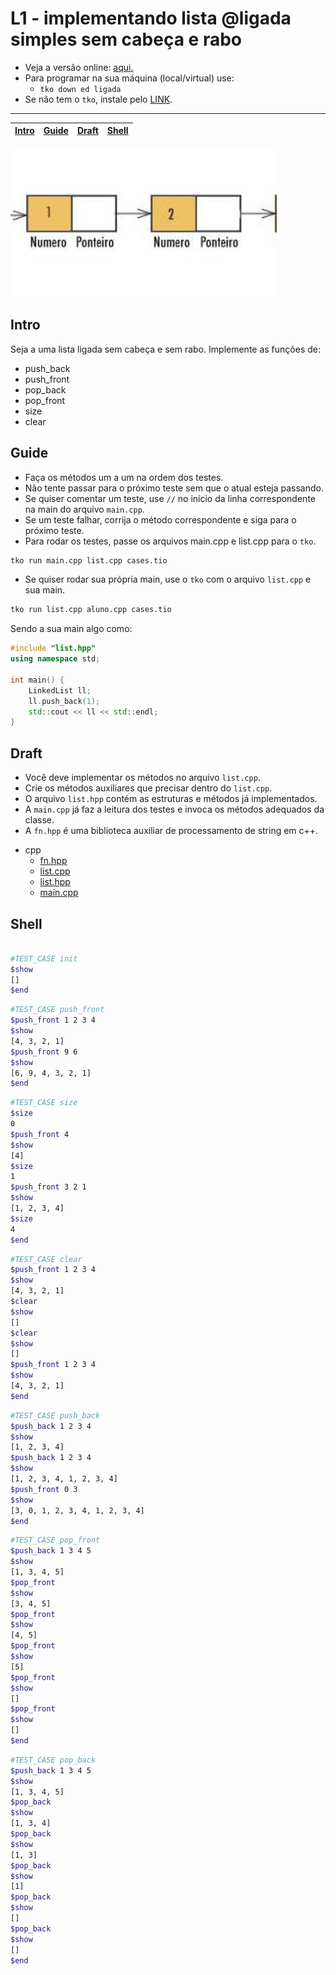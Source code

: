 # L1 - implementando lista @ligada simples sem cabeça e rabo

- Veja a versão online: [aqui.](https://github.com/qxcodeed/arcade/blob/master/base/ligada/Readme.md)
- Para programar na sua máquina (local/virtual) use:
  - `tko down ed ligada`
- Se não tem o `tko`, instale pelo [LINK](https://github.com/senapk/tko#tko).

---

<!-- toch -->
[Intro](#intro) | [Guide](#guide) | [Draft](#draft) | [Shell](#shell)
-- | -- | -- | --
<!-- toch -->

![_](https://raw.githubusercontent.com/qxcodeed/arcade/master/base/ligada/cover.jpg)

## Intro

Seja a uma lista ligada sem cabeça e sem rabo. Implemente as funções de:

- push_back
- push_front
- pop_back
- pop_front
- size
- clear

## Guide

- Faça os métodos um a um na ordem dos testes.
- Não tente passar para o próximo teste sem que o atual esteja passando.
- Se quiser comentar um teste, use `//` no início da linha correspondente na main do arquivo `main.cpp`.
- Se um teste falhar, corrija o método correspondente e siga para o próximo teste.
- Para rodar os testes, passe os arquivos main.cpp e list.cpp para o `tko`.

```bash
tko run main.cpp list.cpp cases.tio
```

- Se quiser rodar sua própria main, use o `tko` com o arquivo `list.cpp` e sua main.

```bash
tko run list.cpp aluno.cpp cases.tio
```

Sendo a sua main algo como:

```cpp
#include "list.hpp"
using namespace std;

int main() {
    LinkedList ll;
    ll.push_back(1);
    std::cout << ll << std::endl;
}
```


## Draft

- Você deve implementar os métodos no arquivo `list.cpp`.
- Crie os métodos auxiliares que precisar dentro do `list.cpp`.
- O arquivo `list.hpp` contém as estruturas e métodos já implementados.
- A `main.cpp` já faz a leitura dos testes e invoca os métodos adequados da classe.
- A `fn.hpp` é uma biblioteca auxiliar de processamento de string em c++.

<!-- links .cache/draft -->
- cpp
  - [fn.hpp](https://github.com/qxcodeed/arcade/blob/master/base/ligada/.cache/draft/cpp/fn.hpp)
  - [list.cpp](https://github.com/qxcodeed/arcade/blob/master/base/ligada/.cache/draft/cpp/list.cpp)
  - [list.hpp](https://github.com/qxcodeed/arcade/blob/master/base/ligada/.cache/draft/cpp/list.hpp)
  - [main.cpp](https://github.com/qxcodeed/arcade/blob/master/base/ligada/.cache/draft/cpp/main.cpp)
<!-- links -->

## Shell

```bash

#TEST_CASE init
$show
[]
$end

```

```bash
#TEST_CASE push_front
$push_front 1 2 3 4
$show
[4, 3, 2, 1]
$push_front 9 6
$show
[6, 9, 4, 3, 2, 1]
$end
```

```bash
#TEST_CASE size
$size
0
$push_front 4
$show
[4]
$size
1
$push_front 3 2 1
$show
[1, 2, 3, 4]
$size
4
$end
```

```bash
#TEST_CASE clear
$push_front 1 2 3 4
$show
[4, 3, 2, 1]
$clear
$show
[]
$clear
$show
[]
$push_front 1 2 3 4
$show
[4, 3, 2, 1]
$end
```

```bash
#TEST_CASE push_back
$push_back 1 2 3 4
$show
[1, 2, 3, 4]
$push_back 1 2 3 4
$show
[1, 2, 3, 4, 1, 2, 3, 4]
$push_front 0 3
$show
[3, 0, 1, 2, 3, 4, 1, 2, 3, 4]
$end

```

```bash
#TEST_CASE pop_front
$push_back 1 3 4 5
$show
[1, 3, 4, 5]
$pop_front
$show
[3, 4, 5]
$pop_front
$show
[4, 5]
$pop_front
$show
[5]
$pop_front
$show
[]
$pop_front
$show
[]
$end
```

```bash
#TEST_CASE pop_back
$push_back 1 3 4 5
$show
[1, 3, 4, 5]
$pop_back
$show
[1, 3, 4]
$pop_back
$show
[1, 3]
$pop_back
$show
[1]
$pop_back
$show
[]
$pop_back
$show
[]
$end
```
